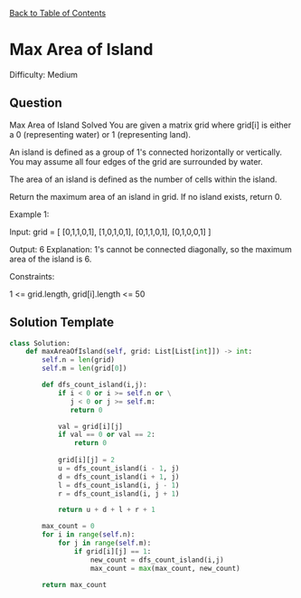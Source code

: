 [Back to Table of Contents](../README.md)

# Max Area of Island
Difficulty: Medium

## Question
Max Area of Island
Solved 
You are given a matrix grid where grid[i] is either a 0 (representing water) or 1 (representing land).

An island is defined as a group of 1's connected horizontally or vertically. You may assume all four edges of the grid are surrounded by water.

The area of an island is defined as the number of cells within the island.

Return the maximum area of an island in grid. If no island exists, return 0.

Example 1:



Input: grid = [
  [0,1,1,0,1],
  [1,0,1,0,1],
  [0,1,1,0,1],
  [0,1,0,0,1]
]

Output: 6
Explanation: 1's cannot be connected diagonally, so the maximum area of the island is 6.

Constraints:

1 <= grid.length, grid[i].length <= 50

## Solution Template
```python
class Solution:
    def maxAreaOfIsland(self, grid: List[List[int]]) -> int:
        self.n = len(grid)
        self.m = len(grid[0])

        def dfs_count_island(i,j):
            if i < 0 or i >= self.n or \
               j < 0 or j >= self.m:
               return 0

            val = grid[i][j]
            if val == 0 or val == 2:
                return 0
            
            grid[i][j] = 2
            u = dfs_count_island(i - 1, j)
            d = dfs_count_island(i + 1, j)
            l = dfs_count_island(i, j - 1)
            r = dfs_count_island(i, j + 1)

            return u + d + l + r + 1

        max_count = 0 
        for i in range(self.n):
            for j in range(self.m):
                if grid[i][j] == 1:
                    new_count = dfs_count_island(i,j)
                    max_count = max(max_count, new_count)
        
        return max_count
        
```
